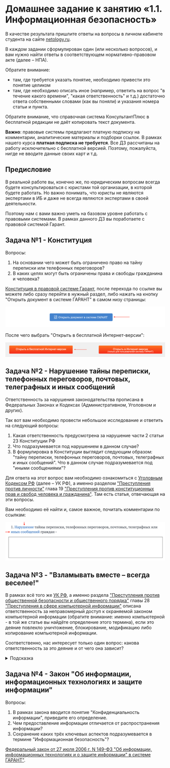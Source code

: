 # Домашнее задание к занятию «1.1. Информационная безопасность»

В качестве результата пришлите ответы на вопросы в личном кабинете студента на сайте [netology.ru](httpss://netology.ru).

В каждом задании сформулирован один (или несколько вопросов), и вам нужно найти ответы в соответствующем нормативно-правовом акте (далее – НПА).

Обратите внимание:
* там, где требуется указать понятие, необходимо привести это понятие целиком 
* там, где необходимо описать иное (например, ответить на вопрос "в течение какого времени", "какая ответственность" и т.д.) достаточно ответа собственными словами (как вы поняли) и указания номера статьи и пункта.

Обратите внимание, что справочная система КонсультантПлюс в бесплатной редакции не даёт копировать текст документа.

**Важно**: правовые системы предлагают платную подписку на комментарии, аналитические материалы и подборки ссылок. В рамках нашего курса **платная подписка не требуется**. Все ДЗ рассчитаны на работу исключительно с бесплатной версией. Поэтому, пожалуйста, нигде не вводите данные своих карт и т.д.

## Предисловие

В реальной работе вы, конечно же, по юридическим вопросам всегда будете консультироваться с юристами той организации, в которой будете работать. Но важно понимать, что юристы не являются экспертами в ИБ и даже не всегда являются экспертами в своей деятельности.

Поэтому нам с вами важно уметь на базовом уровне работать с правовыми системами. В рамках данного ДЗ вы поработаете с правовой системой Гарант.

## Задача №1 - Конституция

Вопросы:
1. На основании чего может быть ограничено право на тайну переписки или телефонных переговоров?
1. В каких целях могут быть ограничены права и свободы гражданина и человека?

[Конституция в правовой системе Гарант](https://base.garant.ru/10103000/), после перехода по ссылке вы можете либо сразу перейти в нужный раздел, либо нажать на кнопку "Открыть документ в системе ГАРАНТ" в самом низу страницы:

![](pic/open.png)

После чего выбрать "Открыть в бесплатной Интернет-версии":

![](pic/free-version.png)

## Задача №2 - Нарушение тайны переписки, телефонных переговоров, почтовых, телеграфных и иных сообщений

Ответственность за нарушения законодательства прописана в Федеральных Законах и Кодексах (Административном, Уголовном и других).

Так вот вам необходимо провести небольшое исследование и ответить на следующий вопросы:
1. Какая ответственность предусмотрена за нарушение части 2 статьи 23 Конституции РФ
1. Что подразумевается под нарушением в данном случае?
1. В формулировка в Конституции выглядит следующим образом: "тайну переписки, телефонных переговоров, почтовых, телеграфных и иных сообщений". Что в данном случае подразумевается под "иными сообщениями"?

Для ответа на этот вопрос вам необходимо ознакомиться с [Уголовным Кодексом РФ](https://base.garant.ru/10108000/) (далее – УК РФ), а именно разделом ["Преступления против личности"](https://base.garant.ru/10108000/ae5f9867312347a00f66bc08a4b4fa06/) глава 19 ["Преступления против конституционных прав и свобод человека и гражданина"](https://base.garant.ru/10108000/19c8468328410ee601c10ce70e26f7f3/). Там есть статья, отвечающая на эти вопросы.

Вам необходимо её найти и, самое важное, почитать комментарии по ссылкам:

![](pic/garant.png)

## Задача №3 - "Взламывать вместе – всегда веселее!"

В рамках всё того же [УК РФ](https://base.garant.ru/10108000/), а именно раздела ["Преступления против общественной безопасности и общественного порядка"](https://base.garant.ru/10108000/d67615e380180e02ecd5ecde81a784be/) главы 28 ["Преступления в сфере компьютерной информации"](https://base.garant.ru/10108000/42bb11d7291ec544e2ec2604179c0da1/) описана ответственность за неправомерный доступ к охраняемой законом компьютерной информации (обратите внимание: именно компьютерной - в той же статье вы найдёте определение этого термина), если это деяние повлекло уничтожение, блокирование, модификацию либо копирование компьютерной информации.

Соответственно, нас интересует только один вопрос: какова ответственность за это деяние и от чего она зависит?

<details>
<summary>Подсказка</summary>
    
Подсказки смотреть не хорошо 😈!

Но раз уж вы посмотрели - то обратите особое внимание на то, что деяния, совершённые группой лиц по предварительному сговору или организованной группой лиц всегда наказывается "строже".
</details>

## Задача №4 - Закон "Об информации, информационных технологиях и защите информации"

Вопросы:
1. В рамках закона вводится понятие "Конфиденциальность информации", приведите его определение.
1. Чем предоставление информации отличается от распространения информации?
1. Сохранение каких трёх ключевых аспектов подразумевается в термине "Информационная безопасность"?

[Федеральный закон от 27 июля 2006 г. N 149-ФЗ "Об информации, информационных технологиях и о защите информации" в системе ГАРАНТ"](https://base.garant.ru/12148555/).
